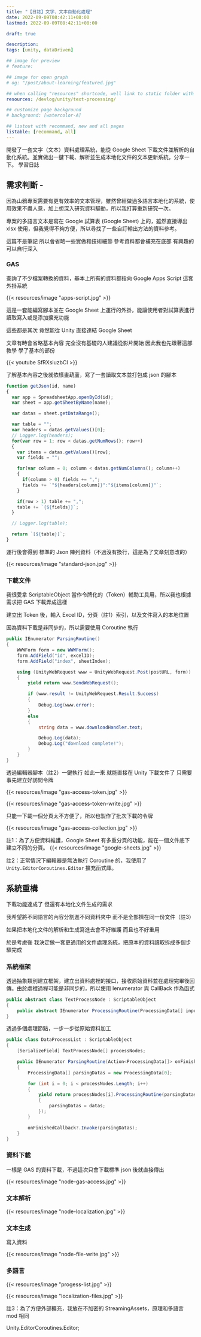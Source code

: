 ```yaml
---
title: "【日誌】文字、文本自動化處理"
date: 2022-09-09T08:42:11+08:00
lastmod: 2022-09-09T08:42:11+08:00

draft: true

description:
tags: [unity, dataDriven]

## image for preview
# feature: 

## image for open graph
# og: "/post/about-learning/featured.jpg"

## when calling "resources" shortcode, well link to static folder with this path 
resources: /devlog/unity/text-processing/

## customize page background
# background: [watercolor-A] 

## listout with recommand, new and all pages
listable: [recommand, all]
---
```


開發了一套文字（文本）資料處理系統，能從 Google Sheet 下載文件並解析的自動化系統。並實做出一鍵下載、解析並生成本地化文件的文本更新系統，分享一下。 學習日誌

<!--more-->

## 需求判斷 -

因為山鴉專案需要有更有效率的文本管理，雖然曾經做過多語言本地化的系統，使用效果不盡人意，加上想深入研究資料驅動，所以我打算重新研究一次。

專案的多語言文本是寫在 Google 試算表 (Google Sheet) 上的，雖然直接導出 xlsx 使用，但我覺得不夠方便，所以尋找了一些自訂輸出方法的資料參考。

這篇不是筆記 所以會省略一些實做和技術細節 參考資料都會補充在底部 有興趣的可以自行深入

### GAS 

查詢了不少檔案轉換的資料，基本上所有的資料都指向 Google Apps Script 這套外掛系統

<!-- https://www.google.com/search?client=firefox-b-d&q=google+excel+to+json -->

<!-- https://thenewstack.io/how-to-convert-google-spreadsheet-to-json-formatted-text/ -->

{{< resources/image "apps-script.jpg" >}}

這是一套能編寫腳本並在 Google Sheet 上運行的外掛，能讓使用者對試算表進行讀取寫入或是添加擴充功能

這些都是其次 竟然能從 Unity 直接連結 Google Sheet

文章有時會省略基本內容 完全沒有基礎的人建議從影片開始 因此我也先跟著這部教學 學了基本的部份

{{< youtube SfRXsiuzbCI >}}

了解基本內容之後就依樣畫葫蘆，寫了一套讀取文本並打包成 json 的腳本

```ts
function getJson(id, name)
{
  var app = SpreadsheetApp.openById(id);
  var sheet = app.getSheetByName(name);

  var datas = sheet.getDataRange();

  var table = "";
  var headers = datas.getValues()[0];
  // Logger.log(headers);    
  for(var row = 1; row < datas.getNumRows(); row++)
  {
    var items = datas.getValues()[row];
    var fields = "";

    for(var column = 0; column < datas.getNumColumns(); column++)
    {
      if(column > 0) fields += ",";
      fields += `"${headers[column]}":"${items[column]}"`;
    }

    if(row > 1) table += ",";
    table += `{${fields}}`;
  }

  // Logger.log(table);

  return `[${table}]`;
}
```

運行後會得到 標準的 Json 陣列資料（不過沒有換行，這是為了文章刻意改的）

{{< resources/image "standard-json.jpg" >}}

### 下載文件

我很愛拿 ScriptableObject 當作令牌化的（Token）輔助工具用，所以我也根據需求把 GAS 下載弄成這樣

建立出 Token 後，輸入 Excel ID，分頁（註1）索引，以及文件寫入的本地位置

因為資料下載是非同步的，所以需要使用 Coroutine 執行

```cs
public IEnumerator ParsingRoutine()
{
    WWWForm form = new WWWForm();
    form.AddField("id", excelID);
    form.AddField("index", sheetIndex);

    using (UnityWebRequest www = UnityWebRequest.Post(postURL, form))
    {
        yield return www.SendWebRequest();

        if (www.result != UnityWebRequest.Result.Success)
        {
            Debug.Log(www.error);
        }
        else
        {
            string data = www.downloadHandler.text;

            Debug.Log(data);
            Debug.Log("download complete!");
        }
    }
}
```

透過編輯器腳本（註2）一鍵執行 如此一來 就能直接在 Unity 下載文件了 只需要事先建立好訪問令牌

{{< resources/image "gas-access-token.jpg" >}}

{{< resources/image "gas-access-token-write.jpg" >}}

只能一下載一個分頁太不方便了，所以也製作了批次下載的令牌

{{< resources/image "gas-access-collection.jpg" >}}

註1：為了方便資料維護，Google Sheet 有多重分頁的功能，能在一個文件底下建立不同的分頁。
{{< resources/image "google-sheets.jpg" >}}


註2：正常情況下編輯器是無法執行 Coroutine 的，我使用了 `Unity.EditorCoroutines.Editor` 擴充函式庫。

## 系統重構

下載功能達成了 但還有本地化文件生成的需求

我希望將不同語言的內容分割進不同資料夾中 而不是全部擠在同一份文件（註3）

如果把本地化文件的解析和生成寫進去會不好維護 而且也不好重用

於是考慮後 我決定做一套更通用的文件處理系統，把原本的資料讀取拆成多個步驟完成

### 系統框架

透過抽象類別建立框架，建立出資料處裡的接口，接收原始資料並在處理完畢後回傳。由於處裡過程可能是非同步的，所以使用 Ienumerator 與 CallBack 作為函式

```cs
public abstract class TextProcessNode : ScriptableObject
{
    public abstract IEnumerator ProcessingRoutine(ProcessingData[] input, Action<ProcessingData[]> onFinishedCallback);
}
```

透過多個處理節點，一步一步從原始資料加工

```cs
public class DataProcessList : ScriptableObject
{
    [SerializeField] TextProcessNode[] processNodes;

    public IEnumerator ParsingRoutine(Action<ProcessingData[]> onFinishedCallback)
    {
        ProcessingData[] parsingDatas = new ProcessingData[0];

        for (int i = 0; i < processNodes.Length; i++)
        {
            yield return processNodes[i].ProcessingRoutine(parsingDatas, (datas) =>
            {
                parsingDatas = datas;
            });
        }

        onFinishedCallback?.Invoke(parsingDatas);
    }
}
```

### 資料下載

一樣是 GAS 的資料下載，不過這次只會下載標準 json 後就直接傳出

{{< resources/image "node-gas-access.jpg" >}}

### 文本解析

{{< resources/image "node-localization.jpg" >}}

### 文本生成

寫入資料

{{< resources/image "node-file-write.jpg" >}}

### 多語言

{{< resources/image "progess-list.jpg" >}}

{{< resources/image "localization-files.jpg" >}}

註3：為了方便外部擴充，我放在不加密的 StreamingAssets，原理和多語言 mod 相同

<!-- https://www.youtube.com/watch?v=SfRXsiuzbCI -->

Unity.EditorCoroutines.Editor;